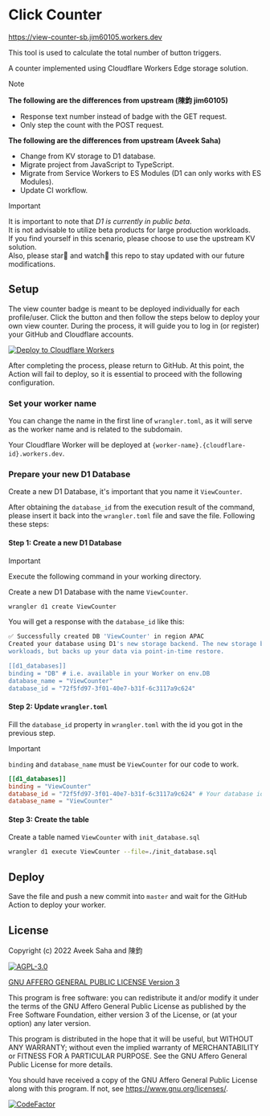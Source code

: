 # Click Counter

<https://view-counter-sb.jim60105.workers.dev>

This tool is used to calculate the total number of button triggers.

A counter implemented using Cloudflare Workers Edge storage solution.

> [!Note]  
> **The following are the differences from upstream (陳鈞 jim60105)**
>
> - Response text number instead of badge with the GET request.
> - Only step the count with the POST request.
>
> **The following are the differences from upstream (Aveek Saha)**
>
> - Change from KV storage to D1 database.
> - Migrate project from JavaScript to TypeScript.
> - Migrate from Service Workers to ES Modules (D1 can only works with ES Modules).
> - Update CI workflow.

> [!Important]
> It is important to note that _D1 is currently in public beta_.  
> It is not advisable to utilize beta products for large production workloads.  
> If you find yourself in this scenario, please choose to use the upstream KV solution.  
> Also, please star🌟 and watch👀 this repo to stay updated with our future modifications.

## Setup

The view counter badge is meant to be deployed individually for each profile/user. Click the button and then follow the steps below to deploy your own view counter. During the process, it will guide you to log in (or register) your GitHub and Cloudflare accounts.

[![Deploy to Cloudflare Workers](https://deploy.workers.cloudflare.com/button)](https://deploy.workers.cloudflare.com/?url=https://github.com/jim60105/worker-view-counter-badge)

After completing the process, please return to GitHub. At this point, the Action will fail to deploy, so it is essential to proceed with the following configuration.

### Set your worker name

You can change the name in the first line of `wrangler.toml`, as it will serve as the worker name and is related to the subdomain.

Your Cloudflare Worker will be deployed at `{worker-name}.{cloudflare-id}.workers.dev`.

### Prepare your new D1 Database

Create a new D1 Database, it's important that you name it `ViewCounter`.

After obtaining the `database_id` from the execution result of the command, please insert it back into the `wrangler.toml` file and save the file. Following these steps:

#### Step 1: Create a new D1 Database

> [!IMPORTANT]  
> Execute the following command in your working directory.

Create a new D1 Database with the name `ViewCounter`.

```bash
wrangler d1 create ViewCounter
```

You will get a response with the `database_id` like this:

```bash
✅ Successfully created DB 'ViewCounter' in region APAC
Created your database using D1's new storage backend. The new storage backend is not yet recommended for production
workloads, but backs up your data via point-in-time restore.

[[d1_databases]]
binding = "DB" # i.e. available in your Worker on env.DB
database_name = "ViewCounter"
database_id = "72f5fd97-3f01-40e7-b31f-6c3117a9c624"
```

#### Step 2: Update `wrangler.toml`

Fill the `database_id` property in `wrangler.toml` with the id you got in the previous step.

> [!IMPORTANT]  
> `binding` and `database_name` must be `ViewCounter` for our code to work.

```toml
[[d1_databases]]
binding = "ViewCounter"
database_id = "72f5fd97-3f01-40e7-b31f-6c3117a9c624" # Your database id
database_name = "ViewCounter"
```

#### Step 3: Create the table

Create a table named `ViewCounter` with `init_database.sql`

```bash
wrangler d1 execute ViewCounter --file=./init_database.sql
```

## Deploy

Save the file and push a new commit into `master` and wait for the GitHub Action to deploy your worker.

## License

Copyright (c) 2022 Aveek Saha and 陳鈞

[![AGPL-3.0](https://github.com/sound-buttons/worker-click-counter/assets/16995691/f0bcf079-7312-48c8-9de3-1f60ce2efcee)](./LICENSE)

[GNU AFFERO GENERAL PUBLIC LICENSE Version 3](./LICENSE)

This program is free software: you can redistribute it and/or modify it under the terms of the GNU Affero General Public License as published by the Free Software Foundation, either version 3 of the License, or (at your option) any later version.

This program is distributed in the hope that it will be useful, but WITHOUT ANY WARRANTY; without even the implied warranty of MERCHANTABILITY or FITNESS FOR A PARTICULAR PURPOSE. See the GNU Affero General Public License for more details.

You should have received a copy of the GNU Affero General Public License along with this program. If not, see <https://www.gnu.org/licenses/>.

[![CodeFactor](https://www.codefactor.io/repository/github/sound-buttons/worker-click-counter/badge)](https://www.codefactor.io/repository/github/sound-buttons/worker-click-counter)

